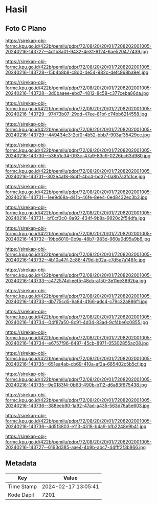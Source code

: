# Hasil

## Foto C Plano

https://sirekap-obj-formc.kpu.go.id/422b/pemilu/pdpr/72/08/20/20/01/7208202001005-20240216-143727--4d1b8a01-9432-4e31-9124-6ae520477439.jpg

https://sirekap-obj-formc.kpu.go.id/422b/pemilu/pdpr/72/08/20/20/01/7208202001005-20240216-143728--15b4b8b8-c8d0-4e54-982c-defc968ba9e1.jpg

https://sirekap-obj-formc.kpu.go.id/422b/pemilu/pdpr/72/08/20/20/01/7208202001005-20240216-143728--3d0baaee-ebd7-4812-8c58-c377ceba86da.jpg

https://sirekap-obj-formc.kpu.go.id/422b/pemilu/pdpr/72/08/20/20/01/7208202001005-20240216-143729--97473b07-29dd-47ee-81bf-c74bb6214558.jpg

https://sirekap-obj-formc.kpu.go.id/422b/pemilu/pdpr/72/08/20/20/01/7208202001005-20240216-143729--449434c3-2ef0-4b52-bbb7-903af35429ce.jpg

https://sirekap-obj-formc.kpu.go.id/422b/pemilu/pdpr/72/08/20/20/01/7208202001005-20240216-143730--53651c34-093c-47a9-83c9-0226bc63d980.jpg

https://sirekap-obj-formc.kpu.go.id/422b/pemilu/pdpr/72/08/20/20/01/7208202001005-20240216-143731--302e4a18-8d4f-4bc4-bd37-0a8b7a3fc1ce.jpg

https://sirekap-obj-formc.kpu.go.id/422b/pemilu/pdpr/72/08/20/20/01/7208202001005-20240216-143731--1ee9d68a-d41b-46fe-8ee4-0ed8432ec3b3.jpg

https://sirekap-obj-formc.kpu.go.id/422b/pemilu/pdpr/72/08/20/20/01/7208202001005-20240216-143731--bf0cf3c0-8a92-434f-9b8a-9920c2f54dfa.jpg

https://sirekap-obj-formc.kpu.go.id/422b/pemilu/pdpr/72/08/20/20/01/7208202001005-20240216-143732--19bb6010-0b9a-48b7-983d-960a0d95a9b6.jpg

https://sirekap-obj-formc.kpu.go.id/422b/pemilu/pdpr/72/08/20/20/01/7208202001005-20240216-143732--4b10a47f-2c86-479d-b02a-c7d5e7a146fc.jpg

https://sirekap-obj-formc.kpu.go.id/422b/pemilu/pdpr/72/08/20/20/01/7208202001005-20240216-143733--c472574d-eef5-48cb-a150-3e11ee3892ba.jpg

https://sirekap-obj-formc.kpu.go.id/422b/pemilu/pdpr/72/08/20/20/01/7208202001005-20240216-143733--db775cd5-9a84-4166-adc4-c79c32a886f1.jpg

https://sirekap-obj-formc.kpu.go.id/422b/pemilu/pdpr/72/08/20/20/01/7208202001005-20240216-143734--04f87a50-8c91-4d34-83ad-9cf4be6c0855.jpg

https://sirekap-obj-formc.kpu.go.id/422b/pemilu/pdpr/72/08/20/20/01/7208202001005-20240216-143734--e6757f96-6497-45cb-8971-05302855ac08.jpg

https://sirekap-obj-formc.kpu.go.id/422b/pemilu/pdpr/72/08/20/20/01/7208202001005-20240216-143735--651ea4ab-cb69-410a-af2a-685402c5b5cf.jpg

https://sirekap-obj-formc.kpu.go.id/422b/pemilu/pdpr/72/08/20/20/01/7208202001005-20240216-143735--9e0183f4-0b63-490b-b112-d6a83f675438.jpg

https://sirekap-obj-formc.kpu.go.id/422b/pemilu/pdpr/72/08/20/20/01/7208202001005-20240216-143736--388eeb90-1a92-47ad-a435-563d76a5e603.jpg

https://sirekap-obj-formc.kpu.go.id/422b/pemilu/pdpr/72/08/20/20/01/7208202001005-20240216-143736--4d5f3803-e113-4318-b4a9-bfb2248e9b41.jpg

https://sirekap-obj-formc.kpu.go.id/422b/pemilu/pdpr/72/08/20/20/01/7208202001005-20240216-143727--6193d385-aae4-4b9b-abc7-44fff2f3b866.jpg


## Metadata

| Key        | Value               |
| ---------- | ------------------- |
| Time Stamp | 2024-02-17 13:05:41 |
| Kode Dapil | 7201                |



